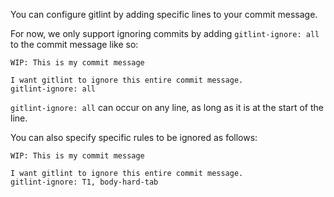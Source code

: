 You can configure gitlint by adding specific lines to your commit message.

For now, we only support ignoring commits by adding `gitlint-ignore: all` to the commit
message like so:

```
WIP: This is my commit message

I want gitlint to ignore this entire commit message.
gitlint-ignore: all
```

`gitlint-ignore: all` can occur on any line, as long as it is at the start of the line.

You can also specify specific rules to be ignored as follows:
```
WIP: This is my commit message

I want gitlint to ignore this entire commit message.
gitlint-ignore: T1, body-hard-tab
```
